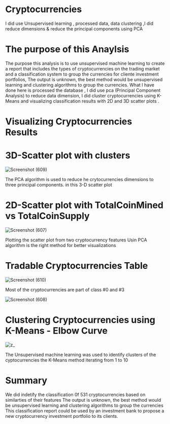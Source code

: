 # Cryptocurrencies
I did use Unsupervised learning , processed  data, data clustering ,I did reduce dimensions & reduce the principal components using PCA






# The purpose of this Anaylsis

The purpose this analysis is to use unsupervised machine learning to create a report that includes the types of cryptocurrencies on the trading market and a classification system to group the currencies for cliente investment portfolios, The output is unknown, the best method would be unsupervised learning and clustering algorithms to group the currencies.
What I have done here is  processed the database , I did use pca (Principal Component Analysis) to reduce data dimension, I did cluster cryptocurrencies using K-Means and visualizing classification results with 2D and 3D scatter plots .




# Visualizing Cryptocurrencies Results



# 3D-Scatter plot with clusters

![Screenshot (609)](https://user-images.githubusercontent.com/82621077/131266182-b02dbb01-b25f-48ea-ae27-52c6c2202054.png)

The PCA algorithm is used to reduce he crytocurrencies dimensions to three principal components. in this 3-D scatter plot 



# 2D-Scatter plot with TotalCoinMined vs TotalCoinSupply


![Screenshot (607)](https://user-images.githubusercontent.com/82621077/131266310-e152d8f8-f8b0-4138-a80f-505d3c64ee37.png)

Plotting the scatter plot from two cryptocurrency features Usin PCA algorithm is the right method for better visualizations 


# Tradable Cryptocurrencies Table


![Screenshot (610)](https://user-images.githubusercontent.com/82621077/131266393-62dc9128-2b68-4d56-8c8c-307402c8050c.png)

Most of the cryptocurrencies are part of class #0 and #3






![Screenshot (608)](https://user-images.githubusercontent.com/82621077/131266097-84390fad-d894-4372-98f7-e99df93d0a92.png)


# Clustering Cryptocurrencies using K-Means - Elbow Curve

![z_](https://user-images.githubusercontent.com/82621077/131266556-cd9741cd-2cef-4772-a8e5-12484be5b693.png)

The Unsupervised machine learning was used to identify clusters of the cyptocurrencies the K-Means method iterating from 1 to 10



# Summary

We did indetify  the classification 0f 531 cryptocurrencies based on similarties of their features The output is unknown, the best method would be unsupervised learning and clustering algorithms to group the currencies
This classification report could be used by an investment bank to propose a new cryptocurrency investment portfolio to its clients.
